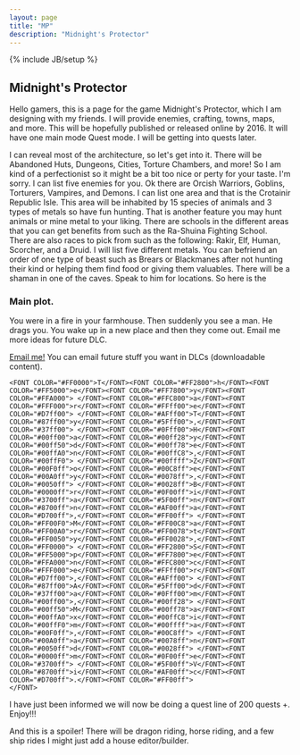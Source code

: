 ```yaml
---
layout: page
title: "MP"
description: "Midnight's Protector"
---
```

{% include JB/setup %}


## Midnight's Protector 

Hello gamers, this is a page for the game Midnight's Protector, which I am designing with my friends. I will provide enemies, crafting, towns, maps, and more. This will be hopefully published or released online by 2016. It will have one main mode Quest mode. I will be getting into quests later.

I can reveal most of the architecture, so let's get into it. There will be Abandoned Huts, Dungeons, Cities, Torture Chambers, and more! So I am kind of a perfectionist so it might be a bit too nice or perty for your taste. I'm sorry. I can list five enemies for you. Ok there are Orcish Warriors, Goblins, Torturers, Vampires, and Demons. I can list one area and that is the Crotainir Republic Isle. This area will be inhabited by 15 species of animals and 3 types of metals so have fun hunting. That is another feature you may hunt animals or mine metal to your liking. There are schools in the different areas that you can get benefits from such as the Ra-Shuina Fighting School. There are also races to pick from such as the following: Rakir, Elf, Human, Scorcher, and a Druid. I will list five different metals. You can befriend an order of one type of beast such as Brears or Blackmanes after not hunting their kind or helping them find food or giving them valuables. There will be a shaman in one of the caves. Speak to him for locations. So here is the 

### Main plot. 

You were in a fire in your farmhouse. Then suddenly you see a man. He drags you. You wake up in a new place and then they come out. Email me more ideas for future DLC.

<a href="mailto:commentaries100@gmail.com"> Email me!</a> You can email future stuff you want in DLCs (downloadable content).
	
	<FONT COLOR="#FF0000">T</FONT><FONT COLOR="#FF2800">h</FONT><FONT COLOR="#FF5000">e</FONT><FONT COLOR="#FF7800">y</FONT><FONT COLOR="#FFA000"> </FONT><FONT COLOR="#FFC800">a</FONT><FONT COLOR="#FFF000">r</FONT><FONT COLOR="#FFff00">e</FONT><FONT COLOR="#D7ff00"> </FONT><FONT COLOR="#AFff00">T</FONT><FONT COLOR="#87ff00">y</FONT><FONT COLOR="#5Fff00">,</FONT><FONT COLOR="#37ff00"> </FONT><FONT COLOR="#0Fff00">H</FONT><FONT COLOR="#00ff00">a</FONT><FONT COLOR="#00ff28">y</FONT><FONT COLOR="#00ff50">d</FONT><FONT COLOR="#00ff78">e</FONT><FONT COLOR="#00ffA0">n</FONT><FONT COLOR="#00ffC8">,</FONT><FONT COLOR="#00ffF0"> </FONT><FONT COLOR="#00ffff">Z</FONT><FONT COLOR="#00F0ff">o</FONT><FONT COLOR="#00C8ff">e</FONT><FONT COLOR="#00A0ff">y</FONT><FONT COLOR="#0078ff">,</FONT><FONT COLOR="#0050ff"> </FONT><FONT COLOR="#0028ff">B</FONT><FONT COLOR="#0000ff">r</FONT><FONT COLOR="#0F00ff">i</FONT><FONT COLOR="#3700ff">a</FONT><FONT COLOR="#5F00ff">n</FONT><FONT COLOR="#8700ff">n</FONT><FONT COLOR="#AF00ff">a</FONT><FONT COLOR="#D700ff">,</FONT><FONT COLOR="#FF00ff"> </FONT><FONT COLOR="#FF00F0">M</FONT><FONT COLOR="#FF00C8">a</FONT><FONT COLOR="#FF00A0">r</FONT><FONT COLOR="#FF0078">t</FONT><FONT COLOR="#FF0050">y</FONT><FONT COLOR="#FF0028">,</FONT><FONT COLOR="#FF0000"> </FONT><FONT COLOR="#FF2800">S</FONT><FONT COLOR="#FF5000">p</FONT><FONT COLOR="#FF7800">e</FONT><FONT COLOR="#FFA000">n</FONT><FONT COLOR="#FFC800">c</FONT><FONT COLOR="#FFF000">e</FONT><FONT COLOR="#FFff00">r</FONT><FONT COLOR="#D7ff00">,</FONT><FONT COLOR="#AFff00"> </FONT><FONT COLOR="#87ff00">A</FONT><FONT COLOR="#5Fff00">d</FONT><FONT COLOR="#37ff00">a</FONT><FONT COLOR="#0Fff00">m</FONT><FONT COLOR="#00ff00">,</FONT><FONT COLOR="#00ff28"> </FONT><FONT COLOR="#00ff50">M</FONT><FONT COLOR="#00ff78">a</FONT><FONT COLOR="#00ffA0">x</FONT><FONT COLOR="#00ffC8">i</FONT><FONT COLOR="#00ffF0">m</FONT><FONT COLOR="#00ffff">a</FONT><FONT COLOR="#00F0ff">,</FONT><FONT COLOR="#00C8ff"> </FONT><FONT COLOR="#00A0ff">a</FONT><FONT COLOR="#0078ff">n</FONT><FONT COLOR="#0050ff">d</FONT><FONT COLOR="#0028ff"> </FONT><FONT COLOR="#0000ff">m</FONT><FONT COLOR="#0F00ff">e</FONT><FONT COLOR="#3700ff"> </FONT><FONT COLOR="#5F00ff">V</FONT><FONT COLOR="#8700ff">i</FONT><FONT COLOR="#AF00ff">c</FONT><FONT COLOR="#D700ff">.</FONT><FONT COLOR="#FF00ff">
	</FONT>
	
I have just been informed we will now be doing a quest line of 200 quests +. Enjoy!!!

And this is a spoiler! There will be dragon riding, horse riding, and a few ship rides I might just add a house editor/builder.